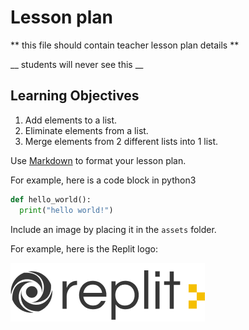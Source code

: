 # Lesson plan
  
  ** this file should contain teacher lesson plan details ** 

  __ students will never see this __

  ## Learning Objectives
  1. Add elements to a list.
  2. Eliminate elements from a list.
  3. Merge elements from 2 different lists into 1 list.

  Use [Markdown](https://gist.github.com/cuonggt/9b7d08a597b167299f0d) to format your lesson plan.

  For example, here is a code block in python3
```python
def hello_world():
  print("hello world!")
```

  
  Include an image by placing it in the `assets` folder.

  For example, here is the Replit logo:

  ![alt text](assets/logo.png)
  
  